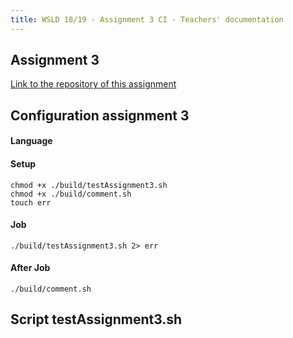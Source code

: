 ```yaml
---
title: WSLD 18/19 - Assignment 3 CI - Teachers' documentation
---
```


## Assignment 3

[Link to the repository of this assignment](https://github.com/WebServicesAndLinkedData/Assignment3)

## Configuration assignment 3

#### Language

#### Setup
```
chmod +x ./build/testAssignment3.sh
chmod +x ./build/comment.sh
touch err
```
#### Job
```
./build/testAssignment3.sh 2> err
```
#### After Job
```
./build/comment.sh
```

## Script testAssignment3.sh
